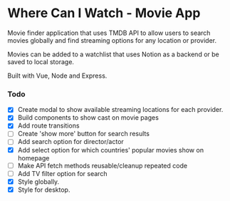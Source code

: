 # Where Can I Watch - Movie App

Movie finder application that uses TMDB API to allow users to search movies globally and find streaming options for any location or provider.

Movies can be added to a watchlist that uses Notion as a backend or be saved to local storage.

Built with Vue, Node and Express.

### Todo

- [x] Create modal to show available streaming locations for each provider.
- [x] Build components to show cast on movie pages
- [x] Add route transitions
- [ ] Create 'show more' button for search results
- [ ] Add search option for director/actor
- [x] Add select option for which countries' popular movies show on homepage
- [ ] Make API fetch methods reusable/cleanup repeated code
- [ ] Add TV filter option for search
- [x] Style globally.
- [x] Style for desktop.

